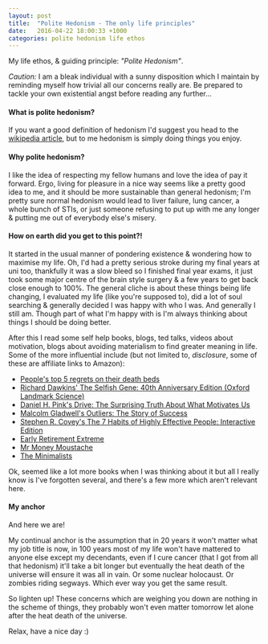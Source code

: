 ```yaml
---
layout: post
title:  "Polite Hedonism - The only life principles"
date:   2016-04-22 18:00:33 +1000
categories: polite hedonism life ethos
---
```

My life ethos, & guiding principle: _"Polite Hedonism"_.

_Caution:_ I am a bleak individual with a sunny disposition which I maintain by reminding myself how trivial all our concerns really are. Be prepared to tackle your own existential angst before reading any further...

#### What is polite hedonism?
If you want a good definition of hedonism I'd suggest you head to the [wikipedia article](https://en.wikipedia.org/wiki/Hedonism), but to me hedonism is simply doing things you enjoy.

#### Why polite hedonism?
I like the idea of respecting my fellow humans and love the idea of pay it forward. Ergo, living for pleasure in a nice way seems like a pretty good idea to me, and it should be more sustainable than general hedonism; I'm pretty sure normal hedonism would lead to liver failure, lung cancer, a whole bunch of STIs, or just someone refusing to put up with me any longer & putting me out of everybody else's misery.

#### How on earth did you get to this point?!
It started in the usual manner of pondering existence & wondering how to maximise my life.  Oh, I'd had a pretty serious stroke during my final years at uni too, thankfully it was a slow bleed so I finished final year exams, it just took some major centre of the brain style surgery & a few years to get back close enough to 100%.  The general cliche is about these things being life changing, I evaluated my life (like you're supposed to), did a lot of soul searching & generally decided I was happy with who I was.  And generally I still am. Though part of what I'm happy with is I'm always thinking about things I should be doing better.

After this I read some self help books, blogs, ted talks, videos about motivation, blogs about avoiding materialism to find greater meaning in life. Some of the more influential include (but not limited to, *disclosure*, some of these are affiliate links to Amazon):

* [People's top 5 regrets on their death beds](https://www.youtube.com/watch?v=RZXTMmYfOsc)
* [Richard Dawkins' The Selfish Gene: 40th Anniversary Edition (Oxford Landmark Science)][selfish-gene]
* [Daniel H. Pink's Drive: The Surprising Truth About What Motivates Us][drive]
* [Malcolm Gladwell's Outliers: The Story of Success][outliers]
* [Stephen R. Covey's The 7 Habits of Highly Effective People: Interactive Edition][7-habits]
* [Early Retirement Extreme](http://earlyretirementextreme.com/)
* [Mr Money Moustache](http://www.mrmoneymustache.com/)
* [The Minimalists](http://www.theminimalists.com/)

Ok, seemed like a lot more books when I was thinking about it but all I really know is I've forgotten several, and there's a few more which aren't relevant here.

#### My anchor
And here we are!

My continual anchor is the assumption that in 20 years it won't matter what my job title is now, in 100 years most of my life won't have mattered to anyone else except my decendants, even if I cure cancer (that I got from all that hedonism) it'll take a bit longer but eventually the heat death of the universe will ensure it was all in vain. Or some nuclear holocaust. Or zombies riding segways.  Which ever way you get the same result.

So lighten up!  These concerns which are weighing you down are nothing in the scheme of things, they probably won't even matter tomorrow let alone after the heat death of the universe.

Relax, have a nice day :)

[selfish-gene]: http://www.amazon.com/gp/product/0198788606/ref=as_li_tl?ie=UTF8&camp=1789&creative=9325&creativeASIN=0198788606&linkCode=as2&tag=krutisfood-20&linkId=6MYWWACCYWQBC2Q4
[drive]: http://www.amazon.com/gp/product/B004P1JDJO/ref=as_li_tl?ie=UTF8&camp=1789&creative=9325&creativeASIN=B004P1JDJO&linkCode=as2&tag=krutisfood-20&linkId=RKV6NYUMANKGB3SL
[outliers]: http://www.amazon.com/gp/product/B001ANYDAO/ref=as_li_tl?ie=UTF8&camp=1789&creative=9325&creativeASIN=B001ANYDAO&linkCode=as2&tag=krutisfood-20&linkId=JDTUPNHJQR5352TY
[7-habits]: http://www.amazon.com/gp/product/B01069X4H0/ref=as_li_tl?ie=UTF8&camp=1789&creative=9325&creativeASIN=B01069X4H0&linkCode=as2&tag=krutisfood-20&linkId=XBDQT7VBIOQ7JH2T


